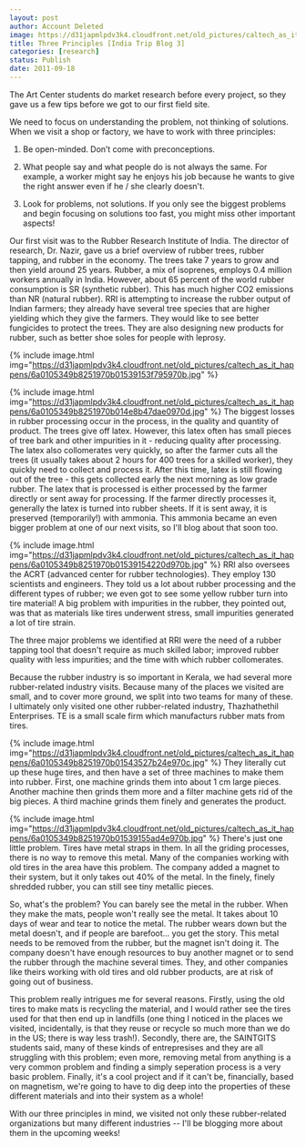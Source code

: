 ```yaml
---
layout: post
author: Account Deleted
image: https://d31japmlpdv3k4.cloudfront.net/old_pictures/caltech_as_it_happens/6a0105349b8251970b01539153f637970b.jpg
title: Three Principles [India Trip Blog 3]
categories: [research]
status: Publish
date: 2011-09-18
---
```



The Art Center students do market research before every project, so they gave us a few tips before we got to our first field site.

We need to focus on understanding the problem, not thinking of solutions. When we visit a shop or factory, we have to work with three principles:

1. Be open-minded. Don’t come with preconceptions.

2. What people say and what people do is not always the same. For example, a worker might say he enjoys his job because he wants to give the right answer even if he / she clearly doesn't.

3.  Look for problems, not solutions. If you only see the biggest problems and begin focusing on solutions too fast, you might miss other important aspects!

Our first visit was to the Rubber Research Institute of India. The director of research, Dr. Nazir, gave us a brief overview of rubber trees, rubber tapping, and rubber in the economy. The trees take 7 years to grow and then yield around 25 years. Rubber, a mix of isoprenes, employs 0.4 million workers annually in India. However, about 65 percent of the world rubber consumption is SR (synthetic rubber). This has much higher CO2 emissions than NR (natural rubber). RRI is attempting to increase the rubber output of Indian farmers; they already have several tree species that are higher yielding which they give the farmers. They would like to see better fungicides to protect the trees. They are also designing new products for rubber, such as better shoe soles for people with leprosy.


{% include image.html img="https://d31japmlpdv3k4.cloudfront.net/old_pictures/caltech_as_it_happens/6a0105349b8251970b01539153f795970b.jpg" %}


{% include image.html img="https://d31japmlpdv3k4.cloudfront.net/old_pictures/caltech_as_it_happens/6a0105349b8251970b014e8b47dae0970d.jpg" %}
The biggest losses in rubber processing occur in the process, in the quality and quantity of product. The trees give off latex. However, this latex often has small pieces of tree bark and other impurities in it - reducing quality after processing. The latex also collomerates very quickly, so after the farmer cuts all the trees (it usually takes about 2 hours for 400 trees for a skilled worker), they quickly need to collect and process it. After this time, latex is still flowing out of the tree - this gets collected early the next morning as low grade rubber. The latex that is processed is either processed by the farmer directly or sent away for processing. If the farmer directly processes it, generally the latex is turned into rubber sheets. If it is sent away, it is preserved (temporarily!) with ammonia. This ammonia became an even bigger problem at one of our next visits, so I'll blog about that soon too.


{% include image.html img="https://d31japmlpdv3k4.cloudfront.net/old_pictures/caltech_as_it_happens/6a0105349b8251970b01539154220d970b.jpg" %}
RRI also oversees the ACRT (advanced center for rubber technologies). They employ 130 scientists and engineers. They told us a lot about rubber processing and the different types of rubber; we even got to see some yellow rubber turn into tire material! A big problem with impurities in the rubber, they pointed out, was that as materials like tires underwent stress, small impurities generated a lot of tire strain. 

The three major problems we identified at RRI were the need of a rubber tapping tool that doesn't require as much skilled labor; improved rubber quality with less impurities; and the time with which rubber collomerates.

Because the rubber industry is so important in Kerala, we had several more rubber-related industry visits. Because many of the places we visited are small, and to cover more ground, we split into two teams for many of these. I ultimately only visited one other rubber-related industry, Thazhathethil Enterprises. TE is a small scale firm which manufacturs rubber mats from tires.


{% include image.html img="https://d31japmlpdv3k4.cloudfront.net/old_pictures/caltech_as_it_happens/6a0105349b8251970b01543527b24e970c.jpg" %}
They literally cut up these huge tires, and then have a set of three machines to make them into rubber. First, one machine grinds them into about 1 cm large pieces. Another machine then grinds them more and a filter machine gets rid of the big pieces. A third machine grinds them finely and generates the product.


{% include image.html img="https://d31japmlpdv3k4.cloudfront.net/old_pictures/caltech_as_it_happens/6a0105349b8251970b01539155ad4e970b.jpg" %}
There's just one little problem. Tires have metal straps in them. In all the griding processes, there is no way to remove this metal. Many of the companies working with old tires in the area have this problem. The company added a magnet to their system, but it only takes out 40% of the metal. In the finely, finely shredded rubber, you can still see tiny metallic pieces.

So, what's the problem? You can barely see the metal in the rubber. When they make the mats, people won't really see the metal. It takes about 10 days of wear and tear to notice the metal. The rubber wears down but the metal doesn't, and if people are barefoot... you get the story. This metal needs to be removed from the rubber, but the magnet isn't doing it. The company doesn't have enough resources to buy another magnet or to send the rubber through the machine several times. They, and other companies like theirs working with old tires and old rubber products, are at risk of going out of business.

This problem really intrigues me for several reasons. Firstly, using the old tires to make mats is recycling the material, and I would rather see the tires used for that then end up in landfills (one thing I noticed in the places we visited, incidentally, is that they reuse or recycle so much more than we do in the US; there is way less trash!). Secondly, there are, the SAINTGITS students said, many of these kinds of entrepresises and they are all struggling with this problem; even more, removing metal from anything is a very common problem and finding a simply seperation process is a very basic problem. Finally, it's a cool project and if it can't be, financially, based on magnetism, we're going to have to dig deep into the properties of these different materials and into their system as a whole!

With our three principles in mind, we visited not only these rubber-related organizations but many different industries -- I'll be blogging more about them in the upcoming weeks!

